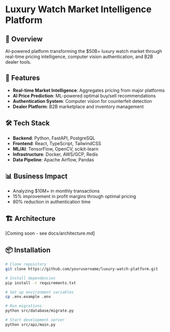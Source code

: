 # Luxury Watch Market Intelligence Platform

## 🎯 Overview
AI-powered platform transforming the $50B+ luxury watch market through real-time pricing intelligence, computer vision authentication, and B2B dealer tools.

## 🚀 Features
- **Real-time Market Intelligence**: Aggregates pricing from major platforms
- **AI Price Prediction**: ML-powered optimal buy/sell recommendations  
- **Authentication System**: Computer vision for counterfeit detection
- **Dealer Platform**: B2B marketplace and inventory management

## 🛠 Tech Stack
- **Backend**: Python, FastAPI, PostgreSQL
- **Frontend**: React, TypeScript, TailwindCSS
- **ML/AI**: TensorFlow, OpenCV, scikit-learn
- **Infrastructure**: Docker, AWS/GCP, Redis
- **Data Pipeline**: Apache Airflow, Pandas

## 📊 Business Impact
- Analyzing $10M+ in monthly transactions
- 15% improvement in profit margins through optimal pricing
- 80% reduction in authentication time

## 🏗 Architecture
[Coming soon - see docs/architecture.md]

## 📦 Installation
```bash
# Clone repository
git clone https://github.com/yourusername/luxury-watch-platform.git

# Install dependencies
pip install -r requirements.txt

# Set up environment variables
cp .env.example .env

# Run migrations
python src/database/migrate.py

# Start development server
python src/api/main.py